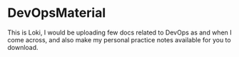 # DevOpsMaterial

This is Loki, I would be uploading few docs related to DevOps as and when I come across, and also make my personal practice notes available for you to download.
